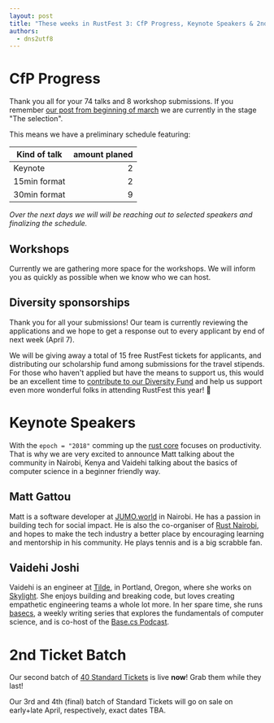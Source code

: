 ```yaml
---
layout: post
title: "These weeks in RustFest 3: CfP Progress, Keynote Speakers & 2nd Ticket Batch"
authors:
  - dns2utf8
---
```


# CfP Progress

Thank you all for your 74 talks and 8 workshop submissions.
If you remember [our post from beginning of march](/this-week-in-rustfest-1-anonymouse-abstract-first-batch-locals) we are currently in the stage "The selection".

This means we have a preliminary schedule featuring:

| Kind of talk  | amount planed |
| ------------- | -------------:|
| Keynote       | 2             |
| 15min format  | 2             |
| 30min format  | 9             |

_Over the next days we will will be reaching out to selected speakers and finalizing the schedule._

## Workshops

Currently we are gathering more space for the workshops.
We will inform you as quickly as possible when we know who we can host.

## Diversity sponsorships

Thank you for all your submissions! Our team is currently reviewing the applications and we hope to get a response out to every applicant by end of next week (April 7).

We will be giving away a total of 15 free RustFest tickets for applicants, and distributing our scholarship fund among submissions for the travel stipends. For those who haven't applied but have the means to support us, this would be an excellent time to [contribute to our Diversity Fund](https://ti.to/asquera-event-ug/rustfest-paris-2018/) and help us support even more wonderful folks in attending RustFest this year! 💖


# Keynote Speakers

With the `epoch = "2018"` comming up the [rust core](https://blog.rust-lang.org/2018/03/12/roadmap.html) focuses on productivity.
That is why we are very excited to announce Matt talking about the community in Nairobi, Kenya and Vaidehi talking about the basics of computer science in a beginner friendly way.

## Matt Gattou

Matt is a software developer at [JUMO.world](https://jumo.world/) in Nairobi. He has a passion in building tech for social impact.
He is also the co-organiser of [Rust Nairobi](https://www.meetup.com/Rust-Nairobi/), and hopes to make the tech industry a better place by encouraging learning and mentorship in his community.
He plays tennis and is a big scrabble fan.


## Vaidehi Joshi

Vaidehi is an engineer at [Tilde](http://www.tilde.io/), in Portland, Oregon, where she works on [Skylight](https://www.skylight.io/). She enjoys building and breaking code, but loves creating empathetic engineering teams a whole lot more.
In her spare time, she runs [basecs](https://medium.com/basecs), a weekly writing series that explores the fundamentals of computer science, and is co-host of the [Base.cs Podcast](https://www.codenewbie.org/basecs).


# 2nd Ticket Batch

Our second batch of [40 Standard Tickets](https://ti.to/asquera-event-ug/rustfest-paris-2018/) is live **now**! Grab them while they last!

Our 3rd and 4th (final) batch of Standard Tickets will go on sale on early+late April, respectively, exact dates TBA.
